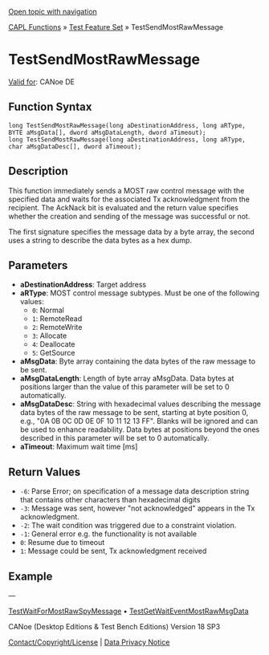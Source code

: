 [Open topic with navigation](../../../../../CANoeDEFamily.htm#Topics/CAPLFunctions/Test/Functions/CAPLfunctionTestSendMostRawMessage.md)

[CAPL Functions](../../CAPLfunctions.md) » [Test Feature Set](../CAPLfunctionsTFSOverview.md) » TestSendMostRawMessage

# TestSendMostRawMessage

[Valid for](../../../Shared/FeatureAvailability.md): CANoe DE

## Function Syntax

```plaintext
long TestSendMostRawMessage(long aDestinationAddress, long aRType, BYTE aMsgData[], dword aMsgDataLength, dword aTimeout);
long TestSendMostRawMessage(long aDestinationAddress, long aRType, char aMsgDataDesc[], dword aTimeout);
```

## Description

This function immediately sends a MOST raw control message with the specified data and waits for the associated Tx acknowledgment from the recipient. The AckNack bit is evaluated and the return value specifies whether the creation and sending of the message was successful or not.

The first signature specifies the message data by a byte array, the second uses a string to describe the data bytes as a hex dump.

## Parameters

- **aDestinationAddress**: Target address
- **aRType**: MOST control message subtypes. Must be one of the following values:
  - `0`: Normal
  - `1`: RemoteRead
  - `2`: RemoteWrite
  - `3`: Allocate
  - `4`: Deallocate
  - `5`: GetSource
- **aMsgData**: Byte array containing the data bytes of the raw message to be sent.
- **aMsgDataLength**: Length of byte array aMsgData. Data bytes at positions larger than the value of this parameter will be set to 0 automatically.
- **aMsgDataDesc**: String with hexadecimal values describing the message data bytes of the raw message to be sent, starting at byte position 0, e.g., "0A 0B 0C 0D 0E 0F 10 11 12 13 FF". Blanks will be ignored and can be used to enhance readability. Data bytes at positions beyond the ones described in this parameter will be set to 0 automatically.
- **aTimeout**: Maximum wait time [ms]

## Return Values

- `-6`: Parse Error; on specification of a message data description string that contains other characters than hexadecimal digits
- `-3`: Message was sent, however "not acknowledged" appears in the Tx acknowledgment.
- `-2`: The wait condition was triggered due to a constraint violation.
- `-1`: General error e.g. the functionality is not available
- `0`: Resume due to timeout
- `1`: Message could be sent, Tx acknowledgment received

## Example

—

[TestWaitForMostRawSpyMessage](CAPLfunctionTestWaitForMostRawSpyMessage.md) • [TestGetWaitEventMostRawMsgData](CAPLfunctionTestGetWaitEventMostRawMsgData.md)

CANoe (Desktop Editions & Test Bench Editions) Version 18 SP3

[Contact/Copyright/License](../../../Shared/ContactCopyrightLicense.md) | [Data Privacy Notice](https://www.vector.com/int/en/company/get-info/privacy-policy/)
